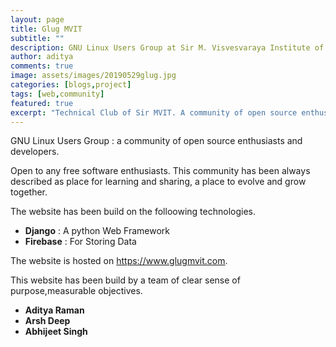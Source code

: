 ```yaml
---
layout: page
title: Glug MVIT
subtitle: ""
description: GNU Linux Users Group at Sir M. Visvesvaraya Institute of Technology
author: aditya
comments: true
image: assets/images/20190529glug.jpg
categories: [blogs,project]
tags: [web,community]
featured: true
excerpt: "Technical Club of Sir MVIT. A community of open source enthusiasts and developers."
---
```


<span class="begin">G</span>NU Linux Users Group : a community of open source enthusiasts and developers.

Open to any free software enthusiasts. This community has been always described as place for learning and sharing, a place to evolve and grow together.

The website has been build on the folloowing technologies.
- **Django** : A python Web Framework
- **Firebase** : For Storing Data

The website is hosted on https://www.glugmvit.com.

This website has been build by a team of clear sense of purpose,measurable objectives.
- **Aditya Raman**
- **Arsh Deep**
- **Abhijeet Singh**
